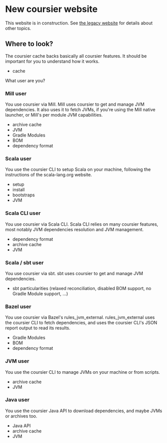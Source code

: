 # New coursier website

This website is in construction. See [the legacy website](https://get-coursier.io) for details
about other topics.


## Where to look?

The coursier cache backs basically all coursier features. It should be important for you
to understand how it works.

* cache

What user are you?

### Mill user

You use coursier via Mill. Mill uses coursier to get and manage JVM dependencies.
It also uses it to fetch JVMs, if you're using the Mill native launcher, or Mill's
per module JVM capabilities.

* archive cache
* JVM
* Gradle Modules
* BOM
* dependency format

### Scala user

You use the coursier CLI to setup Scala on your machine, following the instructions
of the scala-lang.org website.

* setup
* install
* bootstraps
* JVM

### Scala CLI user

You use coursier via Scala CLI. Scala CLI relies on many coursier features, most notably
JVM dependencies resolution and JVM management.

* dependency format
* archive cache
* JVM

### Scala / sbt user

You use coursier via sbt. sbt uses coursier to get and manage JVM dependencies.

* sbt particularities (relaxed reconciliation, disabled BOM support, no Gradle Module support, …)

### Bazel user

You use coursier via Bazel's rules_jvm_external. rules_jvm_external uses the coursier CLI
to fetch dependencies, and uses the coursier CLI's JSON report output to read its results.

* Gradle Modules
* BOM
* dependency format

### JVM user

You use the coursier CLI to manage JVMs on your machine or from scripts.

* archive cache
* JVM

### Java user

You use the coursier Java API to download dependencies, and maybe JVMs or archives too.

* Java API
* archive cache
* JVM
